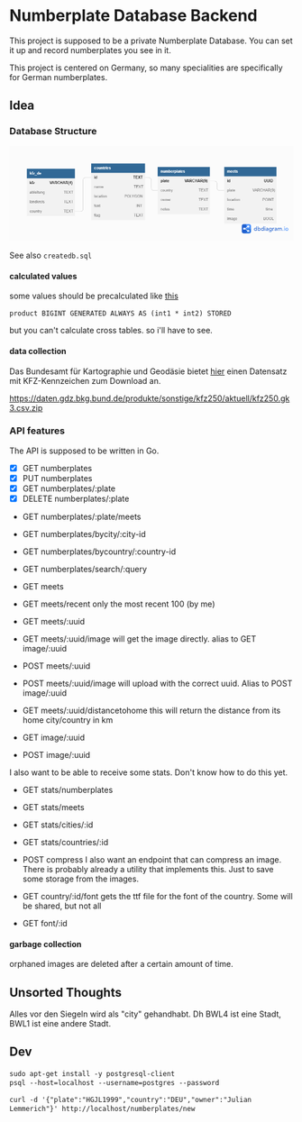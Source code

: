 # Numberplate Database Backend

This project is supposed to be a private Numberplate Database. You can set it up and record numberplates you see in it.

This project is centered on Germany, so many specialities are specifically for German numberplates.

## Idea

### Database Structure

![dbschema](/.readme/dbschema.png)

See also `createdb.sql`

#### calculated values

some values should be precalculated like [this](https://stackoverflow.com/q/58772806/9397749)

```
product BIGINT GENERATED ALWAYS AS (int1 * int2) STORED
```

but you can't calculate cross tables. so i'll have to see.

#### data collection

Das Bundesamt für Kartographie und Geodäsie bietet [hier](https://gdz.bkg.bund.de/index.php/default/kfz-kennzeichen-1-250-000-kfz250.html) einen Datensatz mit KFZ-Kennzeichen zum Download an.

https://daten.gdz.bkg.bund.de/produkte/sonstige/kfz250/aktuell/kfz250.gk3.csv.zip

### API features

The API is supposed to be written in Go.

- [x] GET numberplates
- [x] PUT numberplates
- [x] GET numberplates/:plate
- [x] DELETE numberplates/:plate
- GET numberplates/:plate/meets
- GET numberplates/bycity/:city-id
- GET numberplates/bycountry/:country-id
- GET numberplates/search/:query

- GET meets
- GET meets/recent only the most recent 100 (by me)
- GET meets/:uuid
- GET meets/:uuid/image will get the image directly. alias to GET image/:uuid
- POST meets/:uuid
- POST meets/:uuid/image will upload with the correct uuid. Alias to POST image/:uuid
- GET meets/:uuid/distancetohome this will return the distance from its home city/country in km

- GET image/:uuid
- POST image/:uuid

I also want to be able to receive some stats. Don't know how to do this yet.

- GET stats/numberplates
- GET stats/meets
- GET stats/cities/:id
- GET stats/countries/:id

- POST compress I also want an endpoint that can compress an image. There is probably already a utility that implements this. Just to save some storage from the images.

- GET country/:id/font gets the ttf file for the font of the country. Some will be shared, but not all
- GET font/:id

#### garbage collection

orphaned images are deleted after a certain amount of time.

## Unsorted Thoughts

Alles vor den Siegeln wird als "city" gehandhabt. Dh BWL4 ist eine Stadt, BWL1 ist eine andere Stadt.

## Dev

```
sudo apt-get install -y postgresql-client
psql --host=localhost --username=postgres --password
```

```
curl -d '{"plate":"HGJL1999","country":"DEU","owner":"Julian Lemmerich"}' http://localhost/numberplates/new
```
